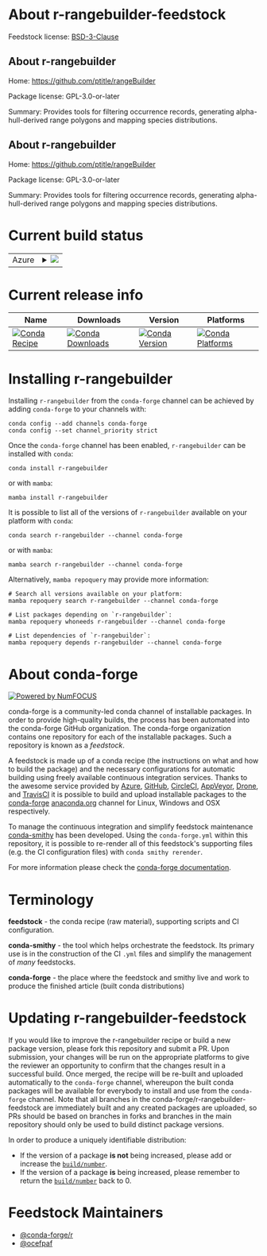 About r-rangebuilder-feedstock
==============================

Feedstock license: [BSD-3-Clause](https://github.com/conda-forge/r-rangebuilder-feedstock/blob/main/LICENSE.txt)


About r-rangebuilder
--------------------

Home: https://github.com/ptitle/rangeBuilder

Package license: GPL-3.0-or-later

Summary: Provides tools for filtering occurrence records, generating alpha-hull-derived range polygons and mapping species distributions.

About r-rangebuilder
--------------------

Home: https://github.com/ptitle/rangeBuilder

Package license: GPL-3.0-or-later

Summary: Provides tools for filtering occurrence records, generating alpha-hull-derived range polygons and mapping species distributions.

Current build status
====================


<table>
    
  <tr>
    <td>Azure</td>
    <td>
      <details>
        <summary>
          <a href="https://dev.azure.com/conda-forge/feedstock-builds/_build/latest?definitionId=22792&branchName=main">
            <img src="https://dev.azure.com/conda-forge/feedstock-builds/_apis/build/status/r-rangebuilder-feedstock?branchName=main">
          </a>
        </summary>
        <table>
          <thead><tr><th>Variant</th><th>Status</th></tr></thead>
          <tbody><tr>
              <td>linux_64</td>
              <td>
                <a href="https://dev.azure.com/conda-forge/feedstock-builds/_build/latest?definitionId=22792&branchName=main">
                  <img src="https://dev.azure.com/conda-forge/feedstock-builds/_apis/build/status/r-rangebuilder-feedstock?branchName=main&jobName=linux&configuration=linux%20linux_64_" alt="variant">
                </a>
              </td>
            </tr><tr>
              <td>osx_64</td>
              <td>
                <a href="https://dev.azure.com/conda-forge/feedstock-builds/_build/latest?definitionId=22792&branchName=main">
                  <img src="https://dev.azure.com/conda-forge/feedstock-builds/_apis/build/status/r-rangebuilder-feedstock?branchName=main&jobName=osx&configuration=osx%20osx_64_" alt="variant">
                </a>
              </td>
            </tr><tr>
              <td>win_64</td>
              <td>
                <a href="https://dev.azure.com/conda-forge/feedstock-builds/_build/latest?definitionId=22792&branchName=main">
                  <img src="https://dev.azure.com/conda-forge/feedstock-builds/_apis/build/status/r-rangebuilder-feedstock?branchName=main&jobName=win&configuration=win%20win_64_" alt="variant">
                </a>
              </td>
            </tr>
          </tbody>
        </table>
      </details>
    </td>
  </tr>
</table>

Current release info
====================

| Name | Downloads | Version | Platforms |
| --- | --- | --- | --- |
| [![Conda Recipe](https://img.shields.io/badge/recipe-r--rangebuilder-green.svg)](https://anaconda.org/conda-forge/r-rangebuilder) | [![Conda Downloads](https://img.shields.io/conda/dn/conda-forge/r-rangebuilder.svg)](https://anaconda.org/conda-forge/r-rangebuilder) | [![Conda Version](https://img.shields.io/conda/vn/conda-forge/r-rangebuilder.svg)](https://anaconda.org/conda-forge/r-rangebuilder) | [![Conda Platforms](https://img.shields.io/conda/pn/conda-forge/r-rangebuilder.svg)](https://anaconda.org/conda-forge/r-rangebuilder) |

Installing r-rangebuilder
=========================

Installing `r-rangebuilder` from the `conda-forge` channel can be achieved by adding `conda-forge` to your channels with:

```
conda config --add channels conda-forge
conda config --set channel_priority strict
```

Once the `conda-forge` channel has been enabled, `r-rangebuilder` can be installed with `conda`:

```
conda install r-rangebuilder
```

or with `mamba`:

```
mamba install r-rangebuilder
```

It is possible to list all of the versions of `r-rangebuilder` available on your platform with `conda`:

```
conda search r-rangebuilder --channel conda-forge
```

or with `mamba`:

```
mamba search r-rangebuilder --channel conda-forge
```

Alternatively, `mamba repoquery` may provide more information:

```
# Search all versions available on your platform:
mamba repoquery search r-rangebuilder --channel conda-forge

# List packages depending on `r-rangebuilder`:
mamba repoquery whoneeds r-rangebuilder --channel conda-forge

# List dependencies of `r-rangebuilder`:
mamba repoquery depends r-rangebuilder --channel conda-forge
```


About conda-forge
=================

[![Powered by
NumFOCUS](https://img.shields.io/badge/powered%20by-NumFOCUS-orange.svg?style=flat&colorA=E1523D&colorB=007D8A)](https://numfocus.org)

conda-forge is a community-led conda channel of installable packages.
In order to provide high-quality builds, the process has been automated into the
conda-forge GitHub organization. The conda-forge organization contains one repository
for each of the installable packages. Such a repository is known as a *feedstock*.

A feedstock is made up of a conda recipe (the instructions on what and how to build
the package) and the necessary configurations for automatic building using freely
available continuous integration services. Thanks to the awesome service provided by
[Azure](https://azure.microsoft.com/en-us/services/devops/), [GitHub](https://github.com/),
[CircleCI](https://circleci.com/), [AppVeyor](https://www.appveyor.com/),
[Drone](https://cloud.drone.io/welcome), and [TravisCI](https://travis-ci.com/)
it is possible to build and upload installable packages to the
[conda-forge](https://anaconda.org/conda-forge) [anaconda.org](https://anaconda.org/)
channel for Linux, Windows and OSX respectively.

To manage the continuous integration and simplify feedstock maintenance
[conda-smithy](https://github.com/conda-forge/conda-smithy) has been developed.
Using the ``conda-forge.yml`` within this repository, it is possible to re-render all of
this feedstock's supporting files (e.g. the CI configuration files) with ``conda smithy rerender``.

For more information please check the [conda-forge documentation](https://conda-forge.org/docs/).

Terminology
===========

**feedstock** - the conda recipe (raw material), supporting scripts and CI configuration.

**conda-smithy** - the tool which helps orchestrate the feedstock.
                   Its primary use is in the construction of the CI ``.yml`` files
                   and simplify the management of *many* feedstocks.

**conda-forge** - the place where the feedstock and smithy live and work to
                  produce the finished article (built conda distributions)


Updating r-rangebuilder-feedstock
=================================

If you would like to improve the r-rangebuilder recipe or build a new
package version, please fork this repository and submit a PR. Upon submission,
your changes will be run on the appropriate platforms to give the reviewer an
opportunity to confirm that the changes result in a successful build. Once
merged, the recipe will be re-built and uploaded automatically to the
`conda-forge` channel, whereupon the built conda packages will be available for
everybody to install and use from the `conda-forge` channel.
Note that all branches in the conda-forge/r-rangebuilder-feedstock are
immediately built and any created packages are uploaded, so PRs should be based
on branches in forks and branches in the main repository should only be used to
build distinct package versions.

In order to produce a uniquely identifiable distribution:
 * If the version of a package **is not** being increased, please add or increase
   the [``build/number``](https://docs.conda.io/projects/conda-build/en/latest/resources/define-metadata.html#build-number-and-string).
 * If the version of a package **is** being increased, please remember to return
   the [``build/number``](https://docs.conda.io/projects/conda-build/en/latest/resources/define-metadata.html#build-number-and-string)
   back to 0.

Feedstock Maintainers
=====================

* [@conda-forge/r](https://github.com/orgs/conda-forge/teams/r/)
* [@ocefpaf](https://github.com/ocefpaf/)

